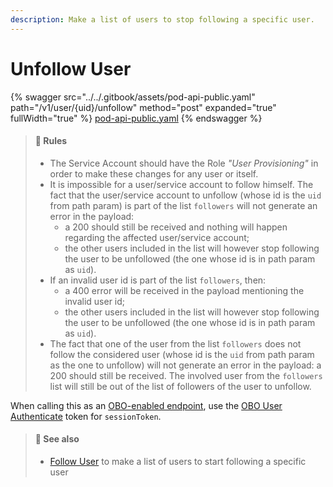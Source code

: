 ```yaml
---
description: Make a list of users to stop following a specific user.
---
```


# Unfollow User

{% swagger src="../../.gitbook/assets/pod-api-public.yaml" path="/v1/user/{uid}/unfollow" method="post" expanded="true" fullWidth="true" %}
[pod-api-public.yaml](../../.gitbook/assets/pod-api-public.yaml)
{% endswagger %}

> #### 🚧 Rules
>
> * The Service Account should have the Role _"User Provisioning"_ in order to make these changes for any user or itself.
> * It is impossible for a user/service account to follow himself. The fact that the user/service account to unfollow (whose id is the `uid` from path param) is part of the list `followers` will not generate an error in the payload:
>   * a 200 should still be received and nothing will happen regarding the affected user/service account;
>   * the other users included in the list will however stop following the user to be unfollowed (the one whose id is in path param as `uid`).
> * If an invalid user id is part of the list `followers`, then:
>   * a 400 error will be received in the payload mentioning the invalid user id;
>   * the other users included in the list will however stop following the user to be unfollowed (the one whose id is in path param as `uid`).
> * The fact that one of the user from the list `followers` does not follow the considered user (whose id is the `uid` from path param as the one to unfollow) will not generate an error in the payload: a 200 should still be received. The involved user from the `followers` list will still be out of the list of followers of the user to unfollow.

When calling this as an [OBO-enabled endpoint](../apps-on-behalf-of-obo/obo-enabled-endpoints.md#api-endpoints-enabled-for-obo), use the [OBO User Authenticate](../apps-on-behalf-of-obo/obo-rsa-user-authentication-by-user-id.md) token for `sessionToken`.

> #### 📘 See also
>
> * [Follow User](follow-user.md) to make a list of users to start following a specific user
